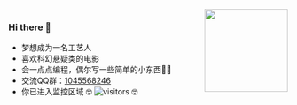 <img align="right" src="https://github-readme-stats.vercel.app/api?username=LoSenTrad" style="height:150px;">  

### Hi there 👋
* 梦想成为一名工艺人
* 喜欢科幻悬疑类的电影
* 会一点点编程，偶尔写一些简单的小东西👨‍💻‍
* 交流QQ群：[1045568246](https://jq.qq.com/?_wv=1027&k=q5vKUXdF)
* 你已进入监控区域 🤓 ![visitors](https://visitor-badge.glitch.me/badge?page_id=losentrad.losentrad.readme) 🤓


